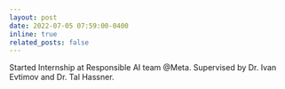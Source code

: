 ```yaml
---
layout: post
date: 2022-07-05 07:59:00-0400
inline: true
related_posts: false
---
```


Started Internship at Responsible AI team @Meta. Supervised by Dr. Ivan Evtimov and Dr. Tal Hassner.
